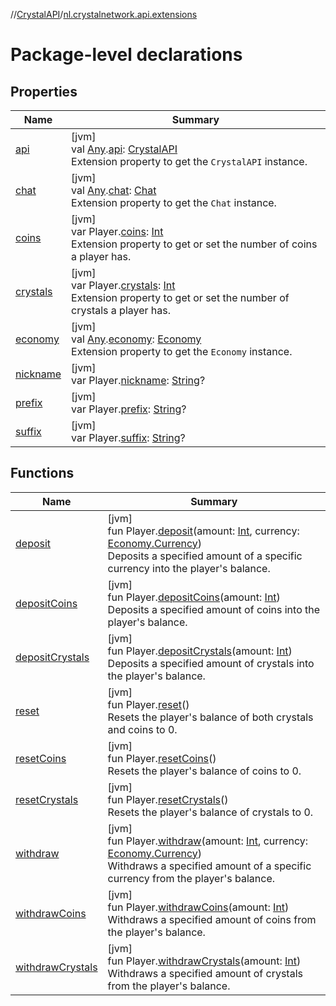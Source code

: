 //[CrystalAPI](../../index.md)/[nl.crystalnetwork.api.extensions](index.md)

# Package-level declarations

## Properties

| Name | Summary |
|---|---|
| [api](api.md) | [jvm]<br>val [Any](https://kotlinlang.org/api/latest/jvm/stdlib/kotlin/-any/index.html).[api](api.md): [CrystalAPI](../nl.crystalnetwork.api/-crystal-a-p-i/index.md)<br>Extension property to get the `CrystalAPI` instance. |
| [chat](chat.md) | [jvm]<br>val [Any](https://kotlinlang.org/api/latest/jvm/stdlib/kotlin/-any/index.html).[chat](chat.md): [Chat](../nl.crystalnetwork.api/-chat/index.md)<br>Extension property to get the `Chat` instance. |
| [coins](coins.md) | [jvm]<br>var Player.[coins](coins.md): [Int](https://kotlinlang.org/api/latest/jvm/stdlib/kotlin/-int/index.html)<br>Extension property to get or set the number of coins a player has. |
| [crystals](crystals.md) | [jvm]<br>var Player.[crystals](crystals.md): [Int](https://kotlinlang.org/api/latest/jvm/stdlib/kotlin/-int/index.html)<br>Extension property to get or set the number of crystals a player has. |
| [economy](economy.md) | [jvm]<br>val [Any](https://kotlinlang.org/api/latest/jvm/stdlib/kotlin/-any/index.html).[economy](economy.md): [Economy](../nl.crystalnetwork.api/-economy/index.md)<br>Extension property to get the `Economy` instance. |
| [nickname](nickname.md) | [jvm]<br>var Player.[nickname](nickname.md): [String](https://kotlinlang.org/api/latest/jvm/stdlib/kotlin/-string/index.html)? |
| [prefix](prefix.md) | [jvm]<br>var Player.[prefix](prefix.md): [String](https://kotlinlang.org/api/latest/jvm/stdlib/kotlin/-string/index.html)? |
| [suffix](suffix.md) | [jvm]<br>var Player.[suffix](suffix.md): [String](https://kotlinlang.org/api/latest/jvm/stdlib/kotlin/-string/index.html)? |

## Functions

| Name | Summary |
|---|---|
| [deposit](deposit.md) | [jvm]<br>fun Player.[deposit](deposit.md)(amount: [Int](https://kotlinlang.org/api/latest/jvm/stdlib/kotlin/-int/index.html), currency: [Economy.Currency](../nl.crystalnetwork.api/-economy/-currency/index.md))<br>Deposits a specified amount of a specific currency into the player's balance. |
| [depositCoins](deposit-coins.md) | [jvm]<br>fun Player.[depositCoins](deposit-coins.md)(amount: [Int](https://kotlinlang.org/api/latest/jvm/stdlib/kotlin/-int/index.html))<br>Deposits a specified amount of coins into the player's balance. |
| [depositCrystals](deposit-crystals.md) | [jvm]<br>fun Player.[depositCrystals](deposit-crystals.md)(amount: [Int](https://kotlinlang.org/api/latest/jvm/stdlib/kotlin/-int/index.html))<br>Deposits a specified amount of crystals into the player's balance. |
| [reset](reset.md) | [jvm]<br>fun Player.[reset](reset.md)()<br>Resets the player's balance of both crystals and coins to 0. |
| [resetCoins](reset-coins.md) | [jvm]<br>fun Player.[resetCoins](reset-coins.md)()<br>Resets the player's balance of coins to 0. |
| [resetCrystals](reset-crystals.md) | [jvm]<br>fun Player.[resetCrystals](reset-crystals.md)()<br>Resets the player's balance of crystals to 0. |
| [withdraw](withdraw.md) | [jvm]<br>fun Player.[withdraw](withdraw.md)(amount: [Int](https://kotlinlang.org/api/latest/jvm/stdlib/kotlin/-int/index.html), currency: [Economy.Currency](../nl.crystalnetwork.api/-economy/-currency/index.md))<br>Withdraws a specified amount of a specific currency from the player's balance. |
| [withdrawCoins](withdraw-coins.md) | [jvm]<br>fun Player.[withdrawCoins](withdraw-coins.md)(amount: [Int](https://kotlinlang.org/api/latest/jvm/stdlib/kotlin/-int/index.html))<br>Withdraws a specified amount of coins from the player's balance. |
| [withdrawCrystals](withdraw-crystals.md) | [jvm]<br>fun Player.[withdrawCrystals](withdraw-crystals.md)(amount: [Int](https://kotlinlang.org/api/latest/jvm/stdlib/kotlin/-int/index.html))<br>Withdraws a specified amount of crystals from the player's balance. |

